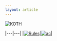 ```yaml
---
layout: article
---
```

![KOTH]([/assets/images/koth_logo_big.jpg](https://raw.githubusercontent.com/JustCue/KOTH/refs/heads/main/assets/images/koth_logo_big.jpg))

|---|---|
|[![Rules]([/assets/images/rules.png](https://raw.githubusercontent.com/JustCue/KOTH/refs/heads/main/assets/images/rules.png))](rules.html)|[![ac]([/assets/images/ac.png](https://raw.githubusercontent.com/JustCue/KOTH/refs/heads/main/assets/images/koth_logo_big.jpg))](Weapon_Compatability.html)|

